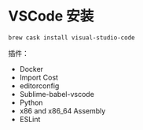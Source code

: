 # VSCode 安装

`brew cask install visual-studio-code`

插件：

- Docker
- Import Cost
- editorconfig
- Sublime-babel-vscode
- Python
- x86 and x86_64 Assembly
- ESLint
